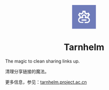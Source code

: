 <p align="center">
<img class="icon1" src="./icon-color.png" alt="icon-color" width="15%"/>
</p>

<h1 align="center">Tarnhelm</h1>

The magic to clean sharing links up.

清理分享链接的魔法。

更多信息，参见：[tarnhelm.project.ac.cn](https://tarnhelm.project.ac.cn/)
